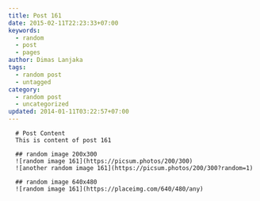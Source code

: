 ```yaml
---
title: Post 161
date: 2015-02-11T22:23:33+07:00
keywords:
  - random
  - post
  - pages
author: Dimas Lanjaka
tags:
  - random post
  - untagged
category:
  - random post
  - uncategorized
updated: 2014-01-11T03:22:57+07:00
---
```


      # Post Content
      This is content of post 161

      ## random image 200x300
      ![random image 161](https://picsum.photos/200/300)
      ![another random image 161](https://picsum.photos/200/300?random=1)

      ## random image 640x480
      ![random image 161](https://placeimg.com/640/480/any)
      